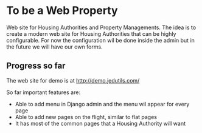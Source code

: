To be a Web Property
====================

Web site for Housing Authorities and Property Managements. The idea is to create a modern web site for Housing 
Authorities that can be highly configurable. For now the configuration wil be done inside the admin but in the future 
we will have our own forms.

Progress so far
---------------

The web site for demo is at http://demo.jedutils.com/

So far important features are:
* Able to add menu in Django admin and the menu wil appear for every page
* Able to add new pages on the flight, similar to flat pages
* It has most of the common pages that a Housing Authority will want

